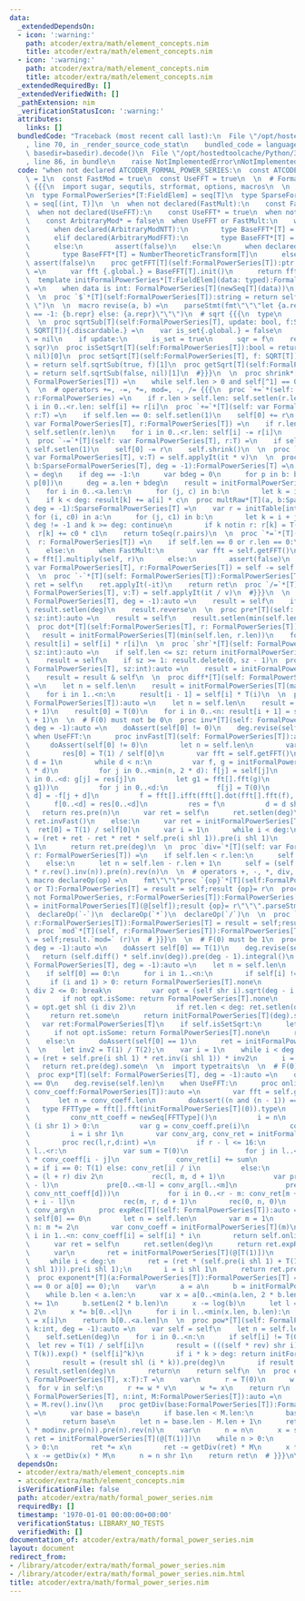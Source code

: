 ```yaml
---
data:
  _extendedDependsOn:
  - icon: ':warning:'
    path: atcoder/extra/math/element_concepts.nim
    title: atcoder/extra/math/element_concepts.nim
  - icon: ':warning:'
    path: atcoder/extra/math/element_concepts.nim
    title: atcoder/extra/math/element_concepts.nim
  _extendedRequiredBy: []
  _extendedVerifiedWith: []
  _pathExtension: nim
  _verificationStatusIcon: ':warning:'
  attributes:
    links: []
  bundledCode: "Traceback (most recent call last):\n  File \"/opt/hostedtoolcache/Python/3.8.5/x64/lib/python3.8/site-packages/onlinejudge_verify/documentation/build.py\"\
    , line 70, in _render_source_code_stat\n    bundled_code = language.bundle(stat.path,\
    \ basedir=basedir).decode()\n  File \"/opt/hostedtoolcache/Python/3.8.5/x64/lib/python3.8/site-packages/onlinejudge_verify/languages/nim.py\"\
    , line 86, in bundle\n    raise NotImplementedError\nNotImplementedError\n"
  code: "when not declared ATCODER_FORMAL_POWER_SERIES:\n  const ATCODER_FORMAL_POWER_SERIES*\
    \ = 1\n  const FastMod = true\n  const UseFFT = true\n  \n  # FormalPowerSeries\
    \ {{{\n  import sugar, sequtils, strformat, options, macros\n  \n  import atcoder/extra/math/element_concepts\n\
    \n  type FormalPowerSeries*[T:FieldElem] = seq[T]\n  type SparseFormalPowerSeries*[T:FieldElem]\
    \ = seq[(int, T)]\n  \n  when not declared(FastMult):\n    const FastMult* = true\n\
    \  when not declared(UseFFT):\n    const UseFFT* = true\n  when not declared(ArbitraryMod):\n\
    \    const ArbitraryMod* = false\n  when UseFFT or FastMult:\n    when ArbitraryMod:\n\
    \      when declared(ArbitraryModNTT):\n        type BaseFFT*[T] = ArbitraryModNTT[T]\n\
    \      elif declared(ArbitraryModFFT):\n        type BaseFFT*[T] = ArbitraryModFFT[T]\n\
    \      else:\n        assert(false)\n    else:\n      when declared(NumberTheoreticTransform):\n\
    \        type BaseFFT*[T] = NumberTheoreticTransform[T]\n      else:\n       \
    \ assert(false)\n    proc getFFT[T](self:FormalPowerSeries[T]):ptr BaseFFT[T]\
    \ =\n      var fft {.global.} = BaseFFT[T].init()\n      return fft.addr\n  \n\
    \  template initFormalPowerSeries*[T:FieldElem](data: typed):FormalPowerSeries[T]\
    \ =\n    when data is int: FormalPowerSeries[T](newSeq[T](data))\n    else: data.mapIt(T(it))\n\
    \  \n  proc `$`*[T](self:FormalPowerSeries[T]):string = return self.mapIt($it).join(\"\
    \ \")\n  \n  macro revise(a, b) =\n    parseStmt(fmt\"\"\"let {a.repr} = if {a.repr}\
    \ == -1: {b.repr} else: {a.repr}\"\"\")\n  # sqrt {{{\n  type\n    SQRT[T] = proc(t:T):Option[T]\n\
    \  \n  proc sqrtSub[T](self:FormalPowerSeries[T], update: bool, f:SQRT[T]):(bool,\
    \ SQRT[T]){.discardable.} =\n    var is_set{.global.} = false\n    var sqr{.global.}:SQRT[T]\
    \ = nil\n    if update:\n      is_set = true\n      sqr = f\n    return (is_set,\
    \ sqr)\n  proc isSetSqrt[T](self:FormalPowerSeries[T]):bool = return self.sqrtSub(false,\
    \ nil)[0]\n  proc setSqrt[T](self:FormalPowerSeries[T], f: SQRT[T]):SQRT[T]{.discardable.}\
    \ = return self.sqrtSub(true, f)[1]\n  proc getSqrt[T](self:FormalPowerSeries[T]):SQRT[T]{.discardable.}\
    \ = return self.sqrtSub(false, nil)[1]\n  #}}}\n  \n  proc shrink*[T](self: var\
    \ FormalPowerSeries[T]) =\n    while self.len > 0 and self[^1] == 0: discard self.pop()\n\
    \  \n  # operators +=, -=, *=, mod=, -, /= {{{\n  proc `+=`*(self: var FormalPowerSeries,\
    \ r:FormalPowerSeries) =\n    if r.len > self.len: self.setlen(r.len)\n    for\
    \ i in 0..<r.len: self[i] += r[i]\n  proc `+=`*[T](self: var FormalPowerSeries[T],\
    \ r:T) =\n    if self.len == 0: self.setlen(1)\n    self[0] += r\n  \n  proc `-=`*[T](self:\
    \ var FormalPowerSeries[T], r:FormalPowerSeries[T]) =\n    if r.len > self.len:\
    \ self.setlen(r.len)\n    for i in 0..<r.len: self[i] -= r[i]\n    self.shrink()\n\
    \  proc `-=`*[T](self: var FormalPowerSeries[T], r:T) =\n    if self.len == 0:\
    \ self.setlen(1)\n    self[0] -= r\n    self.shrink()\n  \n  proc `*=`*[T](self:\
    \ var FormalPowerSeries[T], v:T) = self.applyIt(it * v)\n  \n  proc multRaw*[T](a:FormalPowerSeries[T],\
    \ b:SparseFormalPowerSeries[T], deg = -1):FormalPowerSeries[T] =\n    var deg\
    \ = deg\n    if deg == -1:\n      var bdeg = 0\n      for p in b: bdeg = max(bdeg,\
    \ p[0])\n      deg = a.len + bdeg\n    result = initFormalPowerSeries[T](deg)\n\
    \    for i in 0..<a.len:\n      for (j, c) in b:\n        let k = i + j\n    \
    \    if k < deg: result[k] += a[i] * c\n  proc multRaw*[T](a, b:SparseFormalPowerSeries[T],\
    \ deg = -1):SparseFormalPowerSeries[T] =\n    var r = initTable[int,T]()\n   \
    \ for (i, c0) in a:\n      for (j, c1) in b:\n        let k = i + j\n        if\
    \ deg != -1 and k >= deg: continue\n        if k notin r: r[k] = T(0)\n      \
    \  r[k] += c0 * c1\n    return toSeq(r.pairs)\n  \n  proc `*=`*[T](self: var FormalPowerSeries[T],\
    \  r: FormalPowerSeries[T]) =\n    if self.len == 0 or r.len == 0:\n      self.setlen(0)\n\
    \    else:\n      when FastMult:\n        var fft = self.getFFT()\n        self\
    \ = fft[].multiply(self, r)\n      else:\n        assert(false)\n  \n  proc `mod=`*[T](self:\
    \ var FormalPowerSeries[T], r:FormalPowerSeries[T]) = self -= self div r * r\n\
    \  \n  proc `-`*[T](self: FormalPowerSeries[T]):FormalPowerSeries[T] =\n    var\
    \ ret = self\n    ret.applyIt(-it)\n    return ret\n  proc `/=`*[T](self: var\
    \ FormalPowerSeries[T], v:T) = self.applyIt(it / v)\n  #}}}\n  \n  \n  proc rev*[T](self:\
    \ FormalPowerSeries[T], deg = -1):auto =\n    result = self\n    if deg != -1:\
    \ result.setlen(deg)\n    result.reverse\n  \n  proc pre*[T](self: FormalPowerSeries[T],\
    \ sz:int):auto =\n    result = self\n    result.setlen(min(self.len, sz))\n  \n\
    \  proc dot*[T](self:FormalPowerSeries[T], r: FormalPowerSeries[T]):auto =\n \
    \   result = initFormalPowerSeries[T](min(self.len, r.len))\n    for i in 0..<result.len:\
    \ result[i] = self[i] * r[i]\n  \n  proc `shr`*[T](self: FormalPowerSeries[T],\
    \ sz:int):auto =\n    if self.len <= sz: return initFormalPowerSeries[T](0)\n\
    \    result = self\n    if sz >= 1: result.delete(0, sz - 1)\n  proc `shl`*[T](self:\
    \ FormalPowerSeries[T], sz:int):auto =\n    result = initFormalPowerSeries[T](sz)\n\
    \    result = result & self\n  \n  proc diff*[T](self: FormalPowerSeries[T]):auto\
    \ =\n    let n = self.len\n    result = initFormalPowerSeries[T](max(0, n - 1))\n\
    \    for i in 1..<n:\n      result[i - 1] = self[i] * T(i)\n  \n  proc integral*[T](self:\
    \ FormalPowerSeries[T]):auto =\n    let n = self.len\n    result = initFormalPowerSeries[T](n\
    \ + 1)\n    result[0] = T(0)\n    for i in 0..<n: result[i + 1] = self[i] / T(i\
    \ + 1)\n  \n  # F(0) must not be 0\n  proc inv*[T](self: FormalPowerSeries[T],\
    \ deg = -1):auto =\n    doAssert(self[0] != 0)\n    deg.revise(self.len)\n   \
    \ when UseFFT:\n      proc invFast[T](self: FormalPowerSeries[T]):auto =\n   \
    \     doAssert(self[0] != 0)\n        let n = self.len\n        var res = initFormalPowerSeries[T](1)\n\
    \        res[0] = T(1) / self[0]\n        var fft = self.getFFT()\n        var\
    \ d = 1\n        while d < n:\n          var f, g = initFormalPowerSeries[T](2\
    \ * d)\n          for j in 0..<min(n, 2 * d): f[j] = self[j]\n          for j\
    \ in 0..<d: g[j] = res[j]\n          let g1 = fft[].fft(g)\n          f = fft[].ifft(fft[].dot(fft[].fft(f),\
    \ g1))\n          for j in 0..<d:\n            f[j] = T(0)\n            f[j +\
    \ d] = -f[j + d]\n          f = fft[].ifft(fft[].dot(fft[].fft(f), g1))\n    \
    \      f[0..<d] = res[0..<d]\n          res = f\n          d = d shl 1\n     \
    \   return res.pre(n)\n      var ret = self\n      ret.setlen(deg)\n      return\
    \ ret.invFast()\n    else:\n      var ret = initFormalPowerSeries[T](1)\n    \
    \  ret[0] = T(1) / self[0]\n      var i = 1\n      while i < deg:\n        ret\
    \ = (ret + ret - ret * ret * self.pre(i shl 1)).pre(i shl 1)\n        i = i shl\
    \ 1\n      return ret.pre(deg)\n  \n  proc `div=`*[T](self: var FormalPowerSeries[T],\
    \ r: FormalPowerSeries[T]) =\n    if self.len < r.len:\n      self.setlen(0)\n\
    \    else:\n      let n = self.len - r.len + 1\n      self = (self.rev().pre(n)\
    \ * r.rev().inv(n)).pre(n).rev(n)\n  \n  # operators +, -, *, div, mod {{{\n \
    \ macro declareOp(op) =\n    fmt\"\"\"proc `{op}`*[T](self:FormalPowerSeries[T];r:FormalPowerSeries[T]\
    \ or T):FormalPowerSeries[T] = result = self;result {op}= r\n  proc `{op}`*[T](self:\
    \ not FormalPowerSeries, r:FormalPowerSeries[T]):FormalPowerSeries[T] = result\
    \ = initFormalPowerSeries[T](@[self]);result {op}= r\"\"\".parseStmt\n  \n  declareOp(`+`)\n\
    \  declareOp(`-`)\n  declareOp(`*`)\n  declareOp(`/`)\n  \n  proc `div`*[T](self,\
    \ r:FormalPowerSeries[T]):FormalPowerSeries[T] = result = self;result.`div=` (r)\n\
    \  proc `mod`*[T](self, r:FormalPowerSeries[T]):FormalPowerSeries[T] = result\
    \ = self;result.`mod=` (r)\n  # }}}\n  \n  # F(0) must be 1\n  proc log*[T](self:FormalPowerSeries[T],\
    \ deg = -1):auto =\n    doAssert self[0] == T(1)\n    deg.revise(self.len)\n \
    \   return (self.diff() * self.inv(deg)).pre(deg - 1).integral()\n  \n  proc sqrt*[T](self:\
    \ FormalPowerSeries[T], deg = -1):auto =\n    let n = self.len\n    deg.revise(n)\n\
    \    if self[0] == 0:\n      for i in 1..<n:\n        if self[i] != 0:\n     \
    \     if (i and 1) > 0: return FormalPowerSeries[T].none\n          if deg - i\
    \ div 2 <= 0: break\n          var opt = (self shr i).sqrt(deg - i div 2)\n  \
    \        if not opt.isSome: return FormalPowerSeries[T].none\n          var ret\
    \ = opt.get shl (i div 2)\n          if ret.len < deg: ret.setlen(deg)\n     \
    \     return ret.some\n      return initFormalPowerSeries[T](deg).some\n  \n \
    \   var ret:FormalPowerSeries[T]\n    if self.isSetSqrt:\n      let opt = self.getSqrt()(self[0])\n\
    \      if not opt.isSome: return FormalPowerSeries[T].none\n      ret = initFormalPowerSeries[T](@[T(opt.get)])\n\
    \    else:\n      doAssert(self[0] == 1)\n      ret = initFormalPowerSeries[T](@[T(1)])\n\
    \  \n    let inv2 = T(1) / T(2);\n    var i = 1\n    while i < deg:\n      ret\
    \ = (ret + self.pre(i shl 1) * ret.inv(i shl 1)) * inv2\n      i = i shl 1\n \
    \   return ret.pre(deg).some\n  \n  import typetraits\n  \n  # F(0) must be 0\n\
    \  proc exp*[T](self: FormalPowerSeries[T], deg = -1):auto =\n    doAssert self[0]\
    \ == 0\n    deg.revise(self.len)\n    when UseFFT:\n      proc onlineConvolutionExp[T](self,\
    \ conv_coeff:FormalPowerSeries[T]):auto =\n        var fft = self.getFFT()\n \
    \       let n = conv_coeff.len\n        doAssert((n and (n - 1)) == 0)\n     \
    \   type FFTType = fft[].fft(initFormalPowerSeries[T](0)).type\n        var\n\
    \          conv_ntt_coeff = newSeq[FFTType]()\n          i = n\n        while\
    \ (i shr 1) > 0:\n          var g = conv_coeff.pre(i)\n          conv_ntt_coeff.add(fft[].fft(g))\n\
    \          i = i shr 1\n        var conv_arg, conv_ret = initFormalPowerSeries[T](n)\n\
    \        proc rec(l,r,d:int) =\n          if r - l <= 16:\n            for i in\
    \ l..<r:\n              var sum = T(0)\n              for j in l..<i: sum += conv_arg[j]\
    \ * conv_coeff[i - j]\n              conv_ret[i] += sum\n              conv_arg[i]\
    \ = if i == 0: T(1) else: conv_ret[i] / i\n          else:\n            var m\
    \ = (l + r) div 2\n            rec(l, m, d + 1)\n            var pre = initFormalPowerSeries[T](r\
    \ - l)\n            pre[0..<m-l] = conv_arg[l..<m]\n            pre = fft[].ifft(fft[].dot(fft[].fft(pre),\
    \ conv_ntt_coeff[d]))\n            for i in 0..<r - m: conv_ret[m + i] += pre[m\
    \ + i - l]\n            rec(m, r, d + 1)\n        rec(0, n, 0)\n        return\
    \ conv_arg\n      proc expRec[T](self: FormalPowerSeries[T]):auto =\n        doAssert\
    \ self[0] == 0\n        let n = self.len\n        var m = 1\n        while m <\
    \ n: m *= 2\n        var conv_coeff = initFormalPowerSeries[T](m)\n        for\
    \ i in 1..<n: conv_coeff[i] = self[i] * i\n        return self.onlineConvolutionExp(conv_coeff).pre(n)\n\
    \      var ret = self\n      ret.setlen(deg)\n      return ret.expRec()\n    else:\n\
    \      var\n        ret = initFormalPowerSeries[T](@[T(1)])\n        i = 1\n \
    \     while i < deg:\n        ret = (ret * (self.pre(i shl 1) + T(1) - ret.log(i\
    \ shl 1))).pre(i shl 1);\n        i = i shl 1\n      return ret.pre(deg)\n  \n\
    \  proc exponent*[T](a:FormalPowerSeries[T]):FormalPowerSeries[T] =\n    assert(a.len\
    \ == 0 or a[0] == 0);\n    var\n      a = a\n      b = initFormalPowerSeries[T]([1])\n\
    \    while b.len < a.len:\n      var x = a[0..<min(a.len, 2 * b.len)]\n      x[0]\
    \ += 1\n      b.setLen(2 * b.len)\n      x -= log(b)\n      let l = b.len div\
    \ 2\n      x *= b[0..<l]\n      for i in l..<min(x.len, b.len):\n        b[i]\
    \ = x[i]\n    return b[0..<a.len]\n  \n  proc pow*[T](self: FormalPowerSeries[T],\
    \ k:int, deg = -1):auto =\n    var self = self\n    let n = self.len\n    deg.revise(n)\n\
    \    self.setLen(deg)\n    for i in 0..<n:\n      if self[i] != T(0):\n      \
    \  let rev = T(1) / self[i]\n        result = (((self * rev) shr i).log(deg) *\
    \ T(k)).exp() * (self[i]^k)\n        if i * k > deg: return initFormalPowerSeries[T](deg)\n\
    \        result = (result shl (i * k)).pre(deg)\n        if result.len < deg:\
    \ result.setlen(deg)\n        return\n    return self\n  \n  proc eval*[T](self:\
    \ FormalPowerSeries[T], x:T):T =\n    var\n      r = T(0)\n      w = T(1)\n  \
    \  for v in self:\n      r += w * v\n      w *= x\n    return r\n  \n  proc powMod*[T](self:\
    \ FormalPowerSeries[T], n:int, M:FormalPowerSeries[T]):auto =\n    let modinv\
    \ = M.rev().inv()\n    proc getDiv(base:FormalPowerSeries[T]):FormalPowerSeries[T]\
    \ =\n      var base = base\n      if base.len < M.len:\n        base.setlen(0)\n\
    \        return base\n      let n = base.len - M.len + 1\n      return (base.rev().pre(n)\
    \ * modinv.pre(n)).pre(n).rev(n)\n    var\n      n = n\n      x = self\n     \
    \ ret = initFormalPowerSeries[T](@[T(1)])\n    while n > 0:\n      if (n and 1)\
    \ > 0:\n        ret *= x\n        ret -= getDiv(ret) * M\n      x *= x\n     \
    \ x -= getDiv(x) * M\n      n = n shr 1\n    return ret\n  # }}}\n\n"
  dependsOn:
  - atcoder/extra/math/element_concepts.nim
  - atcoder/extra/math/element_concepts.nim
  isVerificationFile: false
  path: atcoder/extra/math/formal_power_series.nim
  requiredBy: []
  timestamp: '1970-01-01 00:00:00+00:00'
  verificationStatus: LIBRARY_NO_TESTS
  verifiedWith: []
documentation_of: atcoder/extra/math/formal_power_series.nim
layout: document
redirect_from:
- /library/atcoder/extra/math/formal_power_series.nim
- /library/atcoder/extra/math/formal_power_series.nim.html
title: atcoder/extra/math/formal_power_series.nim
---
```

